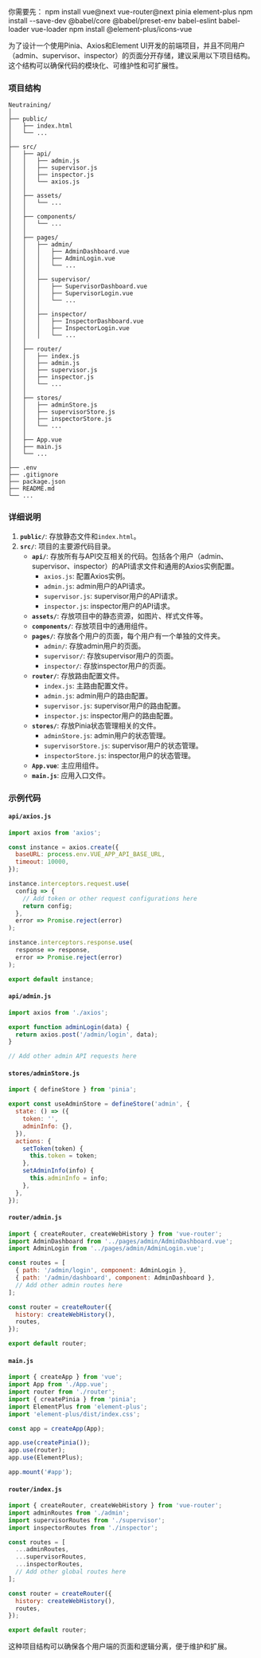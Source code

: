 你需要先：
npm install vue@next vue-router@next pinia element-plus
npm install --save-dev @babel/core @babel/preset-env babel-eslint babel-loader vue-loader
npm install @element-plus/icons-vue

为了设计一个使用Pinia、Axios和Element UI开发的前端项目，并且不同用户（admin、supervisor、inspector）的页面分开存储，建议采用以下项目结构。这个结构可以确保代码的模块化、可维护性和可扩展性。

### 项目结构

```
Neutraining/
│
├── public/
│   ├── index.html
│   └── ...
│
├── src/
│   ├── api/
│   │   ├── admin.js
│   │   ├── supervisor.js
│   │   ├── inspector.js
│   │   └── axios.js
│   │
│   ├── assets/
│   │   └── ...
│   │
│   ├── components/
│   │   └── ...
│   │
│   ├── pages/
│   │   ├── admin/
│   │   │   ├── AdminDashboard.vue
│   │   │   ├── AdminLogin.vue
│   │   │   └── ...
│   │   │
│   │   ├── supervisor/
│   │   │   ├── SupervisorDashboard.vue
│   │   │   ├── SupervisorLogin.vue
│   │   │   └── ...
│   │   │
│   │   ├── inspector/
│   │   │   ├── InspectorDashboard.vue
│   │   │   ├── InspectorLogin.vue
│   │   │   └── ...
│   │
│   ├── router/
│   │   ├── index.js
│   │   ├── admin.js
│   │   ├── supervisor.js
│   │   ├── inspector.js
│   │   └── ...
│   │
│   ├── stores/
│   │   ├── adminStore.js
│   │   ├── supervisorStore.js
│   │   ├── inspectorStore.js
│   │   └── ...
│   │
│   ├── App.vue
│   ├── main.js
│   └── ...
│
├── .env
├── .gitignore
├── package.json
├── README.md
└── ...
```

### 详细说明

1. **`public/`**: 存放静态文件和`index.html`。
2. **`src/`**: 项目的主要源代码目录。
   - **`api/`**: 存放所有与API交互相关的代码。包括各个用户（admin、supervisor、inspector）的API请求文件和通用的Axios实例配置。
     - `axios.js`: 配置Axios实例。
     - `admin.js`: admin用户的API请求。
     - `supervisor.js`: supervisor用户的API请求。
     - `inspector.js`: inspector用户的API请求。
   - **`assets/`**: 存放项目中的静态资源，如图片、样式文件等。
   - **`components/`**: 存放项目中的通用组件。
   - **`pages/`**: 存放各个用户的页面，每个用户有一个单独的文件夹。
     - `admin/`: 存放admin用户的页面。
     - `supervisor/`: 存放supervisor用户的页面。
     - `inspector/`: 存放inspector用户的页面。
   - **`router/`**: 存放路由配置文件。
     - `index.js`: 主路由配置文件。
     - `admin.js`: admin用户的路由配置。
     - `supervisor.js`: supervisor用户的路由配置。
     - `inspector.js`: inspector用户的路由配置。
   - **`stores/`**: 存放Pinia状态管理相关的文件。
     - `adminStore.js`: admin用户的状态管理。
     - `supervisorStore.js`: supervisor用户的状态管理。
     - `inspectorStore.js`: inspector用户的状态管理。
   - **`App.vue`**: 主应用组件。
   - **`main.js`**: 应用入口文件。

### 示例代码

#### `api/axios.js`

```javascript
import axios from 'axios';

const instance = axios.create({
  baseURL: process.env.VUE_APP_API_BASE_URL,
  timeout: 10000,
});

instance.interceptors.request.use(
  config => {
    // Add token or other request configurations here
    return config;
  },
  error => Promise.reject(error)
);

instance.interceptors.response.use(
  response => response,
  error => Promise.reject(error)
);

export default instance;
```

#### `api/admin.js`

```javascript
import axios from './axios';

export function adminLogin(data) {
  return axios.post('/admin/login', data);
}

// Add other admin API requests here
```

#### `stores/adminStore.js`

```javascript
import { defineStore } from 'pinia';

export const useAdminStore = defineStore('admin', {
  state: () => ({
    token: '',
    adminInfo: {},
  }),
  actions: {
    setToken(token) {
      this.token = token;
    },
    setAdminInfo(info) {
      this.adminInfo = info;
    },
  },
});
```

#### `router/admin.js`

```javascript
import { createRouter, createWebHistory } from 'vue-router';
import AdminDashboard from '../pages/admin/AdminDashboard.vue';
import AdminLogin from '../pages/admin/AdminLogin.vue';

const routes = [
  { path: '/admin/login', component: AdminLogin },
  { path: '/admin/dashboard', component: AdminDashboard },
  // Add other admin routes here
];

const router = createRouter({
  history: createWebHistory(),
  routes,
});

export default router;
```

#### `main.js`

```javascript
import { createApp } from 'vue';
import App from './App.vue';
import router from './router';
import { createPinia } from 'pinia';
import ElementPlus from 'element-plus';
import 'element-plus/dist/index.css';

const app = createApp(App);

app.use(createPinia());
app.use(router);
app.use(ElementPlus);

app.mount('#app');
```

#### `router/index.js`

```javascript
import { createRouter, createWebHistory } from 'vue-router';
import adminRoutes from './admin';
import supervisorRoutes from './supervisor';
import inspectorRoutes from './inspector';

const routes = [
  ...adminRoutes,
  ...supervisorRoutes,
  ...inspectorRoutes,
  // Add other global routes here
];

const router = createRouter({
  history: createWebHistory(),
  routes,
});

export default router;
```

这种项目结构可以确保各个用户端的页面和逻辑分离，便于维护和扩展。